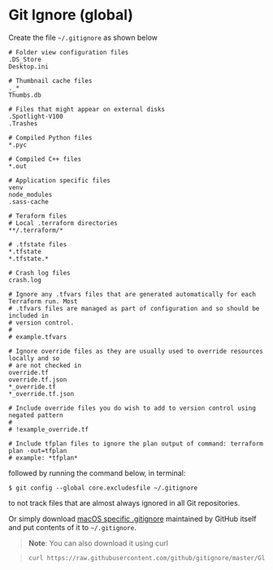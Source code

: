 # Git Ignore (global)

Create the file `~/.gitignore` as shown below

```gitignore
# Folder view configuration files
.DS_Store
Desktop.ini

# Thumbnail cache files
._*
Thumbs.db

# Files that might appear on external disks
.Spotlight-V100
.Trashes

# Compiled Python files
*.pyc

# Compiled C++ files
*.out

# Application specific files
venv
node_modules
.sass-cache

# Teraform files
# Local .terraform directories
**/.terraform/*

# .tfstate files
*.tfstate
*.tfstate.*

# Crash log files
crash.log

# Ignore any .tfvars files that are generated automatically for each Terraform run. Most
# .tfvars files are managed as part of configuration and so should be included in
# version control.
#
# example.tfvars

# Ignore override files as they are usually used to override resources locally and so
# are not checked in
override.tf
override.tf.json
*_override.tf
*_override.tf.json

# Include override files you do wish to add to version control using negated pattern
#
# !example_override.tf

# Include tfplan files to ignore the plan output of command: terraform plan -out=tfplan
# example: *tfplan*
```

followed by running the command below, in terminal:

    $ git config --global core.excludesfile ~/.gitignore

to not track files that are almost always ignored in all Git repositories.

Or simply download [macOS specific .gitignore](https://github.com/github/gitignore/blob/master/Global/macOS.gitignore) maintained by GitHub itself and put contents of it to `~/.gitignore`.

>**Note**: You can also download it using curl

>```bash
>curl https://raw.githubusercontent.com/github/gitignore/master/Global/macOS.gitignore -o ~/.gitignore
>```
